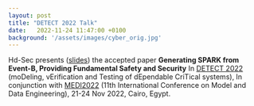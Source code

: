 ```yaml
---
layout: post
title: "DETECT 2022 Talk"
date:   2022-11-24 11:47:00 +0100
background: '/assets/images/cyber_orig.jpg'
---
```

Hd-Sec presents (<a href ="/files/DETECT22_SPARK_CG.pdf">slides</a>) the accepted paper <b>Generating SPARK from Event-B, Providing Fundamental Safety and Security</b> In <a href ="https://detect.ensma.fr/2022/"> DETECT 2022</a> (moDeling, vErification and Testing of dEpendable CriTical systems), In conjunction with <a href ="https://www.medi22.org/">MEDI2022</a> (11th International Conference on Model and Data Engineering), 21-24 Nov 2022, Cairo, Egypt.
